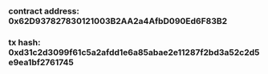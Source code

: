 ### contract address: 0x62D937827830121003B2AA2a4AfbD090Ed6F83B2

### tx hash: 0xd31c2d3099f61c5a2afdd1e6a85abae2e11287f2bd3a52c2d5e9ea1bf2761745